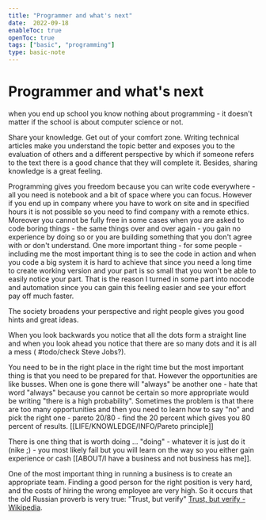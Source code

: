 ```yaml
---
title: "Programmer and what's next"
date:  2022-09-18
enableToc: true
openToc: true
tags: ["basic", "programming"]
type: basic-note
---
```

# Programmer and what's next

when you end up school you know nothing about programming - it doesn't matter if the school is about computer science or not.

Share your knowledge. Get out of your comfort zone. Writing technical articles make you understand the topic better and exposes you to the evaluation of others and a different perspective by which if someone refers to the text there is a good chance that they will complete it. Besides, sharing knowledge is a great feeling.

Programming gives you freedom because you can write code everywhere - all you need is notebook and a bit of space where you can focus. However if you end up in company where you have to work on site and in specified hours it is not possible so you need to find company with a remote ethics. Moreover you cannot be fully free in some cases when you are asked to code boring things - the same things over and over again - you gain no experience by doing so or you are building something that you don't agree with or don't understand. One more important thing - for some people - including me the most important thing is to see the code in action and when you code a big system it is hard to achieve that since you need a long time to create working version and your part is so small that you won't be able to easily notice your part. That is the reason I turned in some part into nocode and automation since you can gain this feeling easier and see your effort pay off much faster.

The society broadens your perspective and right people gives you good hints and great ideas. 

When you look backwards you notice that all the dots form a straight line and when you look ahead you notice that there are so many dots and it is all a mess ( #todo/check Steve Jobs?).

You need to be in the right place in the right time but the most important thing is that you need to be prepared for that. However the opportunities are like busses. When one is gone there will "always" be another one - hate that word "always" because you cannot be certain so more appropriate would be writing "there is a high probability". Sometimes the problem is that there are too many opportunities and then you need to learn how to say "no" and pick the right one - pareto 20/80 - find the 20 percent which gives you 80 percent of results. [[LIFE/KNOWLEDGE/INFO/Pareto principle]]

There is one thing that is worth doing ... "doing" - whatever it is just do it (nike ;) - you most likely fail but you will learn on the way so you either gain experience or cash [[ABOUT/I have a business and not business has me]].

One of the most important thing in running a business is to create an appropriate team. Finding a good person for the right position is very hard, and the costs of hiring the wrong employee are very high. So it occurs that the old Russian proverb is very true: "Trust, but verify" [Trust, but verify - Wikipedia](https://en.wikipedia.org/wiki/Trust,_but_verify). 